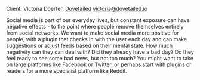 Client: Victoria Doerfer, [Dovetailed](Dovetailed "wikilink")
<victoria@dovetailed.io>

Social media is part of our everyday lives, but constant exposure can
have negative effects - to the point where people remove themselves
entirely from social networks. We want to make social media more
positive for people, with a plugin that checks in with the user each day
and can make suggestions or adjust feeds based on their mental state.
How much negativity can they can deal with? Did they already have a bad
day? Do they feel ready to see some bad news, but not too much? You
might want to take on large platforms like Facebook or Twitter, or
perhaps start with plugins or readers for a more specialist platform
like Reddit.